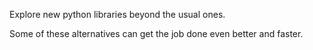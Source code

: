 Explore new python libraries beyond the usual ones.



Some of these alternatives can get the job done even better and faster.
